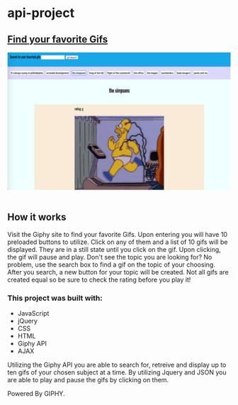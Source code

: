 # api-project
<h2> <a href="https://ogilvie1231.github.io/api-project/">Find your favorite Gifs</a></h2>
<img src="assets/images/5.png" alt="site image" >&nbsp;
<!-- ![Image description](assets/images/5.png) -->

<h2>How it works</h2>

<p>Visit the Giphy site to find your favorite Gifs. Upon entering you will have 10 preloaded buttons to utilize. Click on any of them and a list of 10 gifs will be displayed. They are in a still state until you click on the gif. Upon clicking, the gif will pause and play. Don't see the topic you are looking for? No problem, use the search box to find a gif on the topic of your choosing. After you search, a new button for your topic will be created. Not all gifs are created equal so be sure to check the rating before you play it!</p>

<h3>This project was built with:</h3>
<ul>
    <li>JavaScript</li>
    <li>jQuery</li>
    <li>CSS</li>
    <li>HTML</li>
    <li>Giphy API</li>
    <li>AJAX</li>
</ul>
Utilizing the Giphy API you are able to search for, retreive and display up to ten gifs of your chosen subject at a time. By utilizing Jquery and JSON you are able to play and pause the gifs by clicking on them.


Powered By GIPHY.